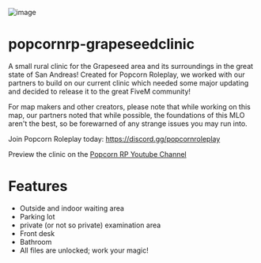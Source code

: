 ![image](https://github.com/user-attachments/assets/fd33b359-094b-4a69-8b75-717eefcf2643)


# popcornrp-grapeseedclinic

A small rural clinic for the Grapeseed area and its surroundings in the great state of San Andreas! Created for Popcorn Roleplay, we worked with our partners to build on our current clinic which needed some major updating and decided to release it to the great FiveM community!

For map makers and other creators, please note that while working on this map, our partners noted that while possible, the foundations of this MLO aren't the best, so be forewarned of any strange issues you may run into. 

Join Popcorn Roleplay today: https://discord.gg/popcornroleplay

Preview the clinic on the [Popcorn RP Youtube Channel](https://youtu.be/oLUBGIdUN20)

# Features

- Outside and indoor waiting area
- Parking lot
- private (or not so private) examination area
- Front desk
- Bathroom
- All files are unlocked; work your magic!
